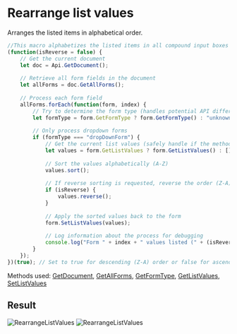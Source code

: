 # Rearrange list values

Arranges the listed items in alphabetical order.

```ts
//This macro alphabetizes the listed items in all compound input boxes in the document (optionally reverse alphabetization is available).
(function(isReverse = false) {
    // Get the current document
    let doc = Api.GetDocument();
    
    // Retrieve all form fields in the document
    let allForms = doc.GetAllForms();
    
    // Process each form field
    allForms.forEach(function(form, index) {
        // Try to determine the form type (handles potential API differences)
        let formType = form.GetFormType ? form.GetFormType() : "unknown";
        
        // Only process dropdown forms
        if (formType === "dropDownForm") {
            // Get the current list values (safely handle if the method doesn't exist)
            let values = form.GetListValues ? form.GetListValues() : [];
            
            // Sort the values alphabetically (A-Z)
            values.sort();
            
            // If reverse sorting is requested, reverse the order (Z-A)
            if (isReverse) {
                values.reverse();
            }
            
            // Apply the sorted values back to the form
            form.SetListValues(values);
            
            // Log information about the process for debugging
            console.log("Form " + index + " values listed (" + (isReverse ? "Z->A" : "A->Z") + "):", values);
        }
    });
})(true); // Set to true for descending (Z-A) order or false for ascending (A-Z) order
```

Methods used: [GetDocument](../../../../office-api/usage-api/text-document-api/Api/Methods/GetDocument.md), [GetAllForms](../../../../office-api/usage-api/form-api/ApiDocument/Methods/GetAllForms.md), [GetFormType](../../../../office-api/usage-api/form-api/ApiFormBase/Methods/GetFormType.md), [GetListValues](../../../../office-api/usage-api/form-api/ApiDropDownForm/Methods/GetListValues.md), [SetListValues](../../../../office-api/usage-api/form-api/ApiDropDownForm/Methods/SetListValues.md)

## Result

![RearrangeListValues](/assets/images/plugins/rearrange-list-values.png#gh-light-mode-only)
![RearrangeListValues](/assets/images/plugins/rearrange-list-values.dark.png#gh-dark-mode-only)
